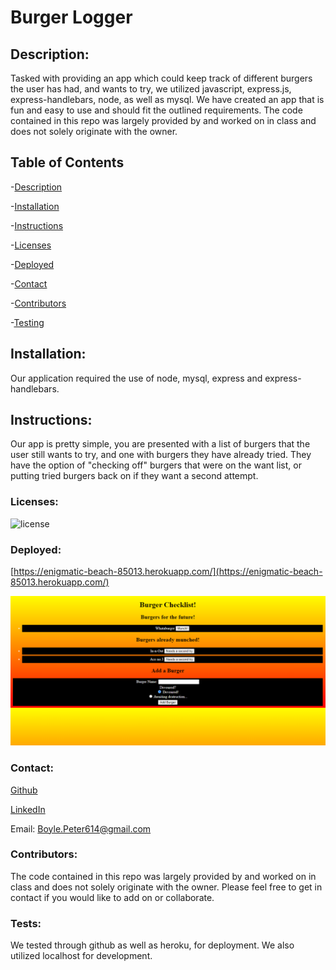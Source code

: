 
# Burger Logger

## Description: 
Tasked with providing an app which could keep track of different burgers the user has had, and wants to try, we utilized javascript, express.js, express-handlebars, node, as well as mysql. We have created an app that is fun and easy to use and should fit the outlined requirements. The code contained in this repo was largely provided by and worked on in class and does not solely originate with the owner.
## Table of Contents

-[Description](#description)

-[Installation](#installation)

-[Instructions](#instructions)

-[Licenses](#licenses)

-[Deployed](#deployed)

-[Contact](#contact)

-[Contributors](#Contributors)

-[Testing](#Tests)

## Installation:
Our application required the use of node, mysql, express and express-handlebars.
## Instructions:
Our app is pretty simple, you are presented with a list of burgers that the user still wants to try, and one with burgers they have already tried. They have the option of "checking off" burgers that were on the want list, or putting tried burgers back on if they want a second attempt. 
### Licenses: 
![license](https://img.shields.io/badge/license-mit-orange)
### Deployed: 
[https://enigmatic-beach-85013.herokuapp.com/](https://enigmatic-beach-85013.herokuapp.com/)

![image](./public/assets/images/screenshot1.png)

### Contact:

[Github](https://github.com/boylepeter)

[LinkedIn](https://www.linkedin.com/in/peter-boyle-22b5071b7/)

Email: [Boyle.Peter614@gmail.com](Boyle.Peter614@gmail.com)

### Contributors: 
The code contained in this repo was largely provided by and worked on in class and does not solely originate with the owner. 
Please feel free to get in contact if you would like to add on or collaborate.

### Tests: 
We tested through github as well as heroku, for deployment. We also utilized localhost for development.